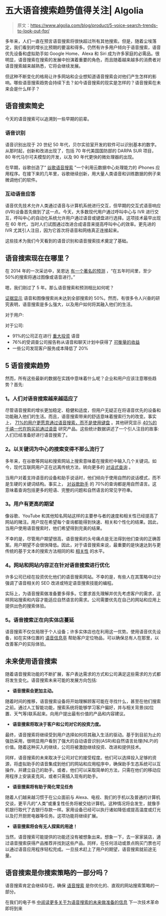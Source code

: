 # 五大语音搜索趋势值得关注| Algolia

> 原文：<https://www.algolia.com/blog/product/5-voice-search-trends-to-look-out-for/>

多年来，人们一直在预言语音搜索将很快超过所有其他搜索。但是，随着尘埃落定，我们看到的增长比预期的要温和得多。仍然有许多用户倾向于语音搜索，语音优先设备和虚拟助手如 Google Home、Alexa 和 Siri 成为许多家庭的必需品。很明显，语音搜索在搜索的发展中扮演着重要的角色，而且随着越来越多的消费者对语音搜索越来越熟悉，它将会继续发展。

但这种不断变化的格局让许多网站和企业想知道语音搜索会对他们产生怎样的影响。哪些语音搜索趋势会持续下去？如今语音搜索的现实是怎样的？语音搜索在未来会是什么样子？

## [](#a-brief-history-of-voice-search%c2%a0)语音搜索简史

今天的语音搜索可以追溯到一些早期的前辈。

### [](#voice-recognition)语音识别

语音识别出现于 20 世纪 50 年代，贝尔实验室开发的软件可以识别基本的数字。从那时起，创新和改进出现了，包括 70 年代美国国防部的 DARPA SUR 项目，80 年代马尔可夫模型的开发，以及 90 年代更快的微处理器的出现。

在早期，谷歌创造了“ [谷歌语音搜索](https://www.pcworld.com/article/153871/search.html) ”一个利用云数据中心处理能力的 iPhones 应用程序。在接下来的几年里，谷歌继续创新，用大量人类语音和训练数据的例子来微调他们的软件。

### [](#interactive-voice-response%c2%a0)互动语音应答

语音优先技术允许人类通过语音与计算机系统进行交互，但早期的交互式语音响应(IVR)设备首先做到了这一点。今天，大多数现代用户通过呼叫中心与 IVR 进行交互，呼叫中心的自动化系统允许用户通过语音或键盘进行选择。这项技术最早出现在 60 年代，当时人们试图通过改进合成语音来提高呼叫中心的效率。更先进的 IVR 尤其引人注目，因为它首次将语音和网络真正连接起来。

这些技术为我们今天看到的语音识别和语音搜索技术奠定了基础。

## [](#where-is-voice-search-now)语音搜索现在在哪里？

在 2014 年的一次采访中，吴恩达 [有一个著名的预测](https://www.fastcompany.com/3035721/baidu-is-taking-search-out-of-text-era-and-taking-on-google-with-deep-learning) ，“在五年时间里，至少 50%的搜索将通过图像或语音进行。”

嗯，我们刚过了 5 年。那么语音搜索和预测相比如何呢？

[证据显示](https://econsultancy.com/the-future-of-voice-search-2020-and-beyond/) 语音和图像搜索尚未达到全部搜索的 50%。然而，有很多令人兴奋的研究表明，语音搜索是多么强大，以及用户如何将其融入他们的生活。

对于用户:

对于公司:

*   91%的公司正在进行 [重大投资](https://theblog.adobe.com/91-of-brands-are-investing-in-voice-how-to-make-it-work/) 语音
*   76%的受调查公司报告称从语音和聊天计划中获得了 [可衡量的收益](https://www.capgemini.com/us-en/news/smart-talk-how-organizations-and-consumers-are-embracing-voice-and-chat-assistants/)
*   一些公司发现客户服务成本降低了 20%

## [](#5-voice-search-trends)5 语音搜索趋势

然而，所有这些最新的数据在实践中意味着什么呢？企业和用户应该注意哪些趋势？首先:

### [](#1-people-are-becoming-more-comfortable-with-voice-search)1。人们对语音搜索越来越适应了

尽管语音搜索的增长更加稳定、稳健和适度，但用户无疑正在将语音优先的设备和功能融入他们的生活。而且，语音搜索带来的舒适意味着搜索行为的改变。事实上， [71%的用户更愿意通过语音搜索，而不是使用键盘](https://www.pwc.com/us/en/services/consulting/library/consumer-intelligence-series/voice-assistants.html) 。其他研究显示 [40%的千禧一代在购买前通过语音](https://www.salesforce.com/blog/2017/09/salesforce-2017-connected-shoppers-report.html) 研究产品。这些统计数据讲述了一个引人注目的故事:人们已经准备好进行语音搜索了。

### [](#2-keyword-focused-search-is-becoming-less-popular%c2%a0)2。以关键词为中心的搜索变得不那么流行了

多年来，在谷歌等网站和搜索网站上搜索意味着在搜索栏中输入几个关键词。如今，现代互联网用户正在远离传统方法，转向更多的 [对话式查询](https://blog.algolia.com/conversational-search/) 。

当用户对着支持语音的设备和助手说话时，他们倾向于使用自然的说话模式，而不是生硬的关键词结构。事实上， [对谷歌助手](https://www.blog.google/products/assistant/your-assistant-getting-better-on-google-home-and-your-phone/) 的 70%的查询都是用自然语言。这意味着查询包括更多的短语、完整的问题和自然语言的常见字符串。

### [](#3-users-have-higher-expectations)3。用户有更高的期望

像谷歌、YouTube 和其他知名网站这样的主要参与者的速度和相关性已经提高了网站的赌注。用户现在希望每个查询都能得到快速、相关和个性化的结果。因此，当用户使用语音搜索时，他们希望得到完美的结果。

不幸的是，尽管用户期望很高，语音搜索的头号痛点是无法得到他们查询的正确答案。用户期望不会很快降低。因此，对于语音搜索来说，最重要的是快速达到与更传统的基于文本的搜索方法相同的[](https://blog.algolia.com/personalization/)和 [相关性](https://blog.algolia.com/how-algolia-tackled-the-relevance-problem-of-search-engines/) 的水平。

### [](#4-websites-and-and-site-contents-are-being-optimized-for-voice-search)4。网站和网站内容正在针对语音搜索进行优化

许多公司已经在投资优化他们的语音搜索网站。不幸的是，有些人在其策略中过分强调了语音相关的 SEO 改进或特定语音搜索技能的编程。

实际上，为语音搜索做准备要多得多。它要求首先理解并优先考虑客户的需求，这样网站搜索和内容才能适应自然语言的需求。公司需要优先在自己的网站和应用上提供出色的搜索体验。

### [](#5-voice-search-is-spreading-to-brick-and-mortar-stores%c2%a0)5。语音搜索正在向实体店蔓延

语音搜索不仅仅局限于个人设备；许多实体店也在利用这一优势。使用语音优先设备，如在实体位置的 [语音信息亭](https://www.pymnts.com/restaurant-innovation/2019/deep-dive-qsrs-restaurant-voice-assistant-technology/) 帮助客户定位物品，可以确保总有人在那里，以改善客户的实际体验。

## [](#the-future-of-the-use-of-voice-search)未来使用语音搜索

随着语音搜索功能的不断扩展，客户表达需求的方式和公司满足这些需求的方式都将发生变化。语音搜索未来可能的发展方向包括:

*   **语音搜索会更加主动。**

随着时间的推移，语音搜索设备将开始理解顾客可能在寻找什么，甚至在他们搜索之前。通过人工智能功能，搜索系统将能够学习客户偏好，并与相关背景(如位置、天气等)联系起来。向用户提出最有价值的产品和内容建议。

*   **语音搜索将取决于客户和公司对它的投资力度。**

最终，语音搜索将继续受到用户选择如何将其融入生活的驱动。基于到目前为止的强劲采用，很明显用户看到了强大的自动语音识别(ASR)和自然语言处理(NLP)的价值。随着这种买入的继续，公司将被激励继续投资、改进和提供技术。

同样，语音搜索的未来取决于公司对它的接受程度。他们可以选择投入足够的资源，将虚拟助手的语音集成到他们的网站和应用程序中，确保助手生态系统可以互操作，并建立自己的助手。或者，他们可以采取简单的方法，只需在他们的移动应用程序上安装麦克风，或者只需插入现有的助手。

*   **语音搜索将有助于简化常见任务**

随着人们越来越习惯于在公众面前与 Alexa、电视、我们的手机以及普通的计算机交谈，更平凡的“人类”或重复性任务将被交给计算机。这种情况将会发生，就像手机银行取代了去银行存款一样。家用设备已经可以执行诸如降低或提高温度或灯光以及打开厨房电器等任务。这项功能将继续扩展。

*   **语音搜索将会有无人探索的用途！**

当然，语音搜索可能提供的功能还没有被想象出来。想象一下，去一家家装店，通过语音搜索获得产品推荐并找到这些产品。同样，在任何活动或景点购买门票也可以通过语音应用程序轻松完成。一旦技术赶上了用户的期望，语音搜索就前途无量。

## [](#is-voice-search-part-of-your-search-strategy)语音搜索是你搜索策略的一部分吗？

语音搜索肯定会继续存在。确保 [语音搜索](https://www.algolia.com/industries-and-solutions/voice-search/) 是你优化的、直观的网站搜索策略的一部分。

在我们的电子书 [中阅读更多关于为语音搜索的未来做准备的信息](https://go.algolia.com/tech-voice-search) 下一次技术革命即将到来